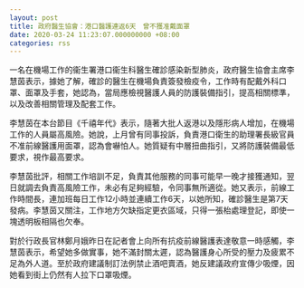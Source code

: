 ```yaml
---
layout: post
title: 政府醫生協會：港口醫護連返6天　曾不獲准戴面罩
date: 2020-03-24 11:23:07.000000000 +08:00
categories: rss
---
```


一名在機場工作的衞生署港口衞生科醫生確診感染新型肺炎，政府醫生協會主席李慧茵表示，據她了解，確診的醫生在機場負責簽發檢疫令，工作時有配戴外科口罩、面罩及手套，她認為，當局應檢視醫護人員的防護裝備指引，提高相關標準，以及改善相關管理及配套工作。

李慧茵在本台節目《千禧年代》表示，隨著大批人返港以及隱形病人增加，在機場工作的人員屬高風險。她說，上月曾有同事投訴，負責港口衛生的助理署長級官員不准前線醫護用面罩，認為會嚇怕人。她質疑有中層扭曲指引，又將防護裝備最低要求，視作最高要求。

李慧茵批評，相關工作培訓不足，負責其他服務的同事可能早一晚才接獲通知，翌日就調去負責高風險工作，未必有足夠經驗，令同事無所適從。她又表示，前線工作時間長，連加班每日工作12小時並連續工作6天，以她所知，確診醫生是第7天發病。李慧茵又關注，工作地方欠缺指定更衣區域，只得一張枱處理登記，即使一塊透明板相隔也欠奉。

對於行政長官林鄭月娥昨日在記者會上向所有抗疫前線醫護表達敬意一時感觸，李慧茵表示，希望她多做實事，她不滿封關太遲，認為醫護身心所受的壓力及疲累不足為外人道。至於政府建議制訂法例禁止酒吧賣酒，她反建議政府宣傳少吸煙，因她看到街上仍然有人拉下口罩吸煙。

